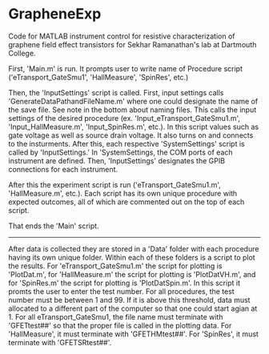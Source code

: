 # GrapheneExp
Code for MATLAB instrument control for resistive characterization of graphene field effect transistors for Sekhar Ramanathan's lab at Dartmouth College.

First, 'Main.m' is run. It prompts user to write name of Procedure script ('eTransport_GateSmu1', 'HallMeasure', 'SpinRes', etc.)

Then, the 'InputSettings' script is called. First, input settings calls 'GenerateDataPathandFileName.m' where one could designate the name of the save file. See note in the bottom about naming files. This calls the input settings of the desired procedure (ex. 'Input_eTransport_GateSmu1.m', 'Input_HallMeasure.m', 'Input_SpinRes.m', etc.). In this script values such as gate voltage as well as source drain voltage. It also turns on and connects to the insturments. After this, each respective 'SystemSettings' script is called by 'InputSettings.' In 'SystemSettings, the COM ports of each instrument are defined. Then, 'InputSettings' designates the GPIB connections for each instrument.

After this the experiment script is run ('eTransport_GateSmu1.m', 'HallMeasure.m', etc.). Each script has its own unique procedure with expected outcomes, all of which are commented out on the top of each script.

That ends the 'Main' script.

-------
After data is collected they are stored in a 'Data' folder with each procedure having its own unique folder. Within each of these folders is a script to plot the results. For 'eTransport_GateSmu1.m' the script for plotting is 'PlotDat.m', for 'HallMeasure.m' the script for plotting is 'PlotDatVH.m', and for 'SpinRes.m' the script for plotting is 'PlotDatSpin.m'. In this script it promts the user to enter the test number. For all procedures, the test number must be between 1 and 99. If it is above this threshold, data must allocated to a different part of the computer so that one could start agian at 1. For all eTransport_GateSmu1, the file name must terminate with 'GFETtest##' so that the proper file is called in the plotting data. For 'HallMeasure', it must terminate with 'GFETHMtest##'. For 'SpinRes', it must terminate with 'GFETSRtest##'.

